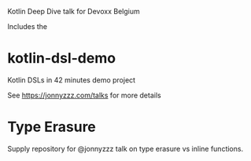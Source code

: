 Kotlin Deep Dive talk for Devoxx Belgium

Includes the 
# kotlin-dsl-demo
Kotlin DSLs in 42 minutes demo project

See https://jonnyzzz.com/talks for more details


Type Erasure
============

Supply repository for @jonnyzzz talk on type erasure vs inline functions.

